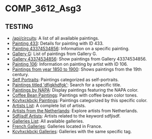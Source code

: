 # COMP_3612_Asg3

## TESTING

- [/api/circuits](https://three612asg3-3.onrender.com/api/circuits): A list of all available paintings.
- [Painting 433](api/painting/433): Details for painting with ID 433.
- [Painting 43374534856](api/painting/43374534856): Information on a specific painting.
- [Gallery G](api/painting/gallery/G): List of paintings from Gallery G.
- [Gallery 43374534856](api/painting/gallery/43374534856): Show paintings from Gallery 43374534856.
- [Painting 106](api/painting/artist/106): Information on painting by artist with ID 106.
- [Paintings from year 1850 to 1900](api/painting/year/1850/1900): Shows paintings from the 19th century.
- [Self Portraits](api/painting/title/self): Paintings categorized as self-portraits.
- [Paintings titled 'dfjgkhdfgk'](api/painting/title/dfjgkhdfgk): Search for a specific title.
- [Paintings by NAPA](api/painting/color/NAPA): Display paintings featuring the NAPA color.
- [Coffee Bean Paintings](api/painting/color/coffee%20bean): Paintings with coffee bean color tones.
- [Kcvhxckbckj Paintings](api/painting/color/kcvhxckbckj): Paintings categorized by this specific color.
- [Artists List](api/artists): A complete list of artists.
- [Artists from the Netherlands](api/artists/Netherlands): Explore artists from Netherlands.
- [Sdfjisdf Artists](api/artists/sdfjisdf): Artists related to the keyword sdfjisdf.
- [Galleries List](api/galleries): All available galleries.
- [French Galleries](api/galleries/france): Galleries located in France.
- [Kcvhxckbckj Galleries](api/galleries/kcvhxckbckj): Galleries with the same specific tag.
